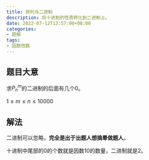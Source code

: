 ```yaml
---
title: 排列与二进制
description: 将十进制的性质转化到二进制上。
date: 2022-07-12T13:57:00+08:00
categories:
- 题解
tags:
- 因数倍数
---
```


## 题目大意

求$P_{n}^{m}$的二进制的后面有几个0。

$1\le m \le n \le 10000$

## 解法

二进制可以忽略，**完全是出于出题人想搞晕做题人**。

十进制中尾部的0的个数就是因数10的数量，二进制就是2。